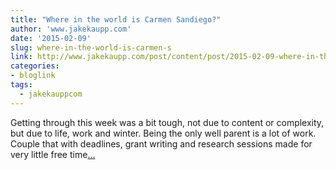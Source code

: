```yaml
---
title: "Where in the world is Carmen Sandiego?"
author: 'www.jakekaupp.com'
date: '2015-02-09'
slug: where-in-the-world-is-carmen-s
link: http://www.jakekaupp.com/post/content/post/2015-02-09-where-in-the-world-is-carmen-sandiego-ivmooc-week-3/
categories:
- bloglink
tags:
  - jakekauppcom
---
```


Getting through this week was a bit tough, not due to content or complexity, but due to life, work and winter. Being the only well parent is a lot of work. Couple that with deadlines, grant writing and research sessions made for very little free time[... <i class="fas fa-external-link-alt"></i>](http://www.jakekaupp.com/post/content/post/2015-02-09-where-in-the-world-is-carmen-sandiego-ivmooc-week-3/)


